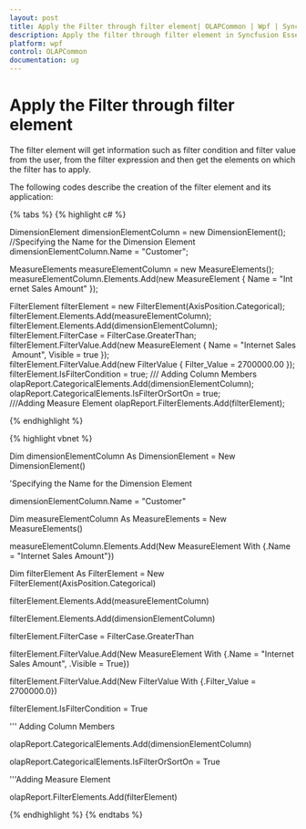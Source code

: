 ```yaml
---
layout: post
title: Apply the Filter through filter element| OLAPCommon | Wpf | Syncfusion
description: Apply the filter through filter element in Syncfusion Essential Studio WPF OLAPCommon control, its elements, and more.
platform: wpf
control: OLAPCommon
documentation: ug
---
```


# Apply the Filter through filter element

The filter element will get information such as filter condition and filter value from the user, from the filter expression and then get the elements on which the filter has to apply.

The following codes describe the creation of the filter element and its application: 

{% tabs %}
{% highlight c# %}



DimensionElement dimensionElementColumn = new DimensionElement();
//Specifying the Name for the Dimension Element
dimensionElementColumn.Name = "Customer";

MeasureElements measureElementColumn = new MeasureElements();
measureElementColumn.Elements.Add(new MeasureElement { Name = "Internet Sales Amount" });

FilterElement filterElement = new FilterElement(AxisPosition.Categorical);
filterElement.Elements.Add(measureElementColumn);
filterElement.Elements.Add(dimensionElementColumn);
filterElement.FilterCase = FilterCase.GreaterThan;
filterElement.FilterValue.Add(new MeasureElement { Name = "Internet Sales Amount", Visible = true });
filterElement.FilterValue.Add(new FilterValue { Filter_Value = 2700000.00 });
filterElement.IsFilterCondition = true;
/// Adding Column Members
olapReport.CategoricalElements.Add(dimensionElementColumn);
olapReport.CategoricalElements.IsFilterOrSortOn = true;
///Adding Measure Element
olapReport.FilterElements.Add(filterElement);


{% endhighlight  %}


{% highlight vbnet %}



Dim dimensionElementColumn As DimensionElement = New DimensionElement()

'Specifying the Name for the Dimension Element

dimensionElementColumn.Name = "Customer"



Dim measureElementColumn As MeasureElements = New MeasureElements()

measureElementColumn.Elements.Add(New MeasureElement With {.Name = "Internet Sales Amount"})



Dim filterElement As FilterElement = New FilterElement(AxisPosition.Categorical)

filterElement.Elements.Add(measureElementColumn)

filterElement.Elements.Add(dimensionElementColumn)

filterElement.FilterCase = FilterCase.GreaterThan



filterElement.FilterValue.Add(New MeasureElement With {.Name = "Internet Sales Amount", .Visible = True})



filterElement.FilterValue.Add(New FilterValue With {.Filter_Value = 2700000.0})

filterElement.IsFilterCondition = True

''' Adding Column Members

olapReport.CategoricalElements.Add(dimensionElementColumn)

olapReport.CategoricalElements.IsFilterOrSortOn = True

'''Adding Measure Element

olapReport.FilterElements.Add(filterElement)


{% endhighlight %}
{% endtabs %}

